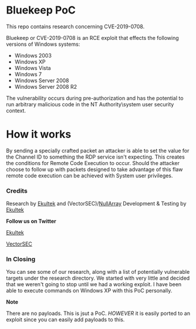 # Bluekeep PoC

This repo contains research concerning CVE-2019-0708.  

Bluekeep or CVE-2019-0708 is an RCE exploit that effects the following versions of Windows systems:

   - Windows 2003
   - Windows XP
   - Windows Vista
   - Windows 7
   - Windows Server 2008
   - Windows Server 2008 R2

The vulnerability occurs during pre-authorization and has the potential to run arbitrary malicious code in the NT Authority\system 
user security context.

# How it works

By sending a specially crafted packet an attacker is able to set the value for the Channel ID to something the RDP service isn't expecting. This creates the conditions for Remote Code Execution to occur. Should the attacker choose to follow up with packets designed to take advantage of this flaw remote code execution can be achieved with System user privileges.

### Credits
Research by [Ekultek](https://github.com/Ekultek) and (VectorSEC)/[NullArray](https://github.com/NullArray)
Development & Testing by [Ekultek](https://github.com/Ekultek)

**Follow us on Twitter**

[Ekultek](https://twitter.com/stay__salty)

[VectorSEC](https://twitter.com/Real__Vector)

### In Closing

You can see some of our research, along with a list of potentially vulnerable targets under the research directory. We started with very little and decided that we weren't going to stop until we had a working exploit. I have been able to execute commands on Windows XP with this PoC personally.

**Note**

There are no payloads. This is jsut a PoC. _HOWEVER_ it is easily ported to an exploit since you can easily add payloads to this.
